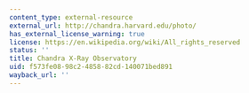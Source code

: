 ```yaml
---
content_type: external-resource
external_url: http://chandra.harvard.edu/photo/
has_external_license_warning: true
license: https://en.wikipedia.org/wiki/All_rights_reserved
status: ''
title: Chandra X-Ray Observatory
uid: f573fe08-98c2-4858-82cd-140071bed891
wayback_url: ''
---
```

